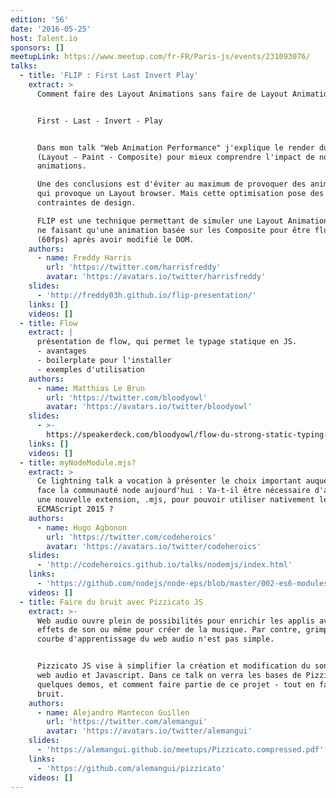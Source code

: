 ```yaml
---
edition: '56'
date: '2016-05-25'
host: Talent.io
sponsors: []
meetupLink: https://www.meetup.com/fr-FR/Paris-js/events/231093076/
talks:
  - title: 'FLIP : First Last Invert Play'
    extract: >
      Comment faire des Layout Animations sans faire de Layout Animation ?


      First - Last - Invert - Play


      Dans mon talk "Web Animation Performance" j'explique le render du browser
      (Layout - Paint - Composite) pour mieux comprendre l'impact de nos
      animations.

      Une des conclusions est d'éviter au maximum de provoquer des animations
      qui provoque un Layout browser. Mais cette optimisation pose des
      contraintes de design.

      FLIP est une technique permettant de simuler une Layout Animation mains en
      ne faisant qu'une animation basée sur les Composite pour être fluide
      (60fps) après avoir modifié le DOM.
    authors:
      - name: Freddy Harris
        url: 'https://twitter.com/harrisfreddy'
        avatar: 'https://avatars.io/twitter/harrisfreddy'
    slides:
      - 'http://freddy03h.github.io/flip-presentation/'
    links: []
    videos: []
  - title: Flow
    extract: |
      présentation de flow, qui permet le typage statique en JS.
      - avantages
      - boilerplate pour l'installer
      - exemples d'utilisation
    authors:
      - name: Matthias Le Brun
        url: 'https://twitter.com/bloodyowl'
        avatar: 'https://avatars.io/twitter/bloodyowl'
    slides:
      - >-
        https://speakerdeck.com/bloodyowl/flow-du-strong-static-typing-pour-javascript
    links: []
    videos: []
  - title: myNodeModule.mjs?
    extract: >
      Ce lightning talk a vocation à présenter le choix important auquel fait
      face la communauté node aujourd'hui : Va-t-il être nécessaire d'adopter
      une nouvelle extension, .mjs, pour pouvoir utiliser nativement les modules
      ECMAScript 2015 ?
    authors:
      - name: Hugo Agbonon
        url: 'https://twitter.com/codeheroics'
        avatar: 'https://avatars.io/twitter/codeheroics'
    slides:
      - 'http://codeheroics.github.io/talks/nodemjs/index.html'
    links:
      - 'https://github.com/nodejs/node-eps/blob/master/002-es6-modules.md'
    videos: []
  - title: Faire du bruit avec Pizzicato JS
    extract: >-
      Web audio ouvre plein de possibilités pour enrichir les applis avec des
      effets de son ou même pour créer de la musique. Par contre, grimper la
      courbe d'apprentissage du web audio n'est pas simple.


      Pizzicato JS vise à simplifier la création et modification du son avec du
      web audio et Javascript. Dans ce talk on verra les bases de Pizzicato JS,
      quelques demos, et comment faire partie de ce projet - tout en faisant du
      bruit.
    authors:
      - name: Alejandro Mantecon Guillen
        url: 'https://twitter.com/alemangui'
        avatar: 'https://avatars.io/twitter/alemangui'
    slides:
      - 'https://alemangui.github.io/meetups/Pizzicato.compressed.pdf'
    links:
      - 'https://github.com/alemangui/pizzicato'
    videos: []
---
```

